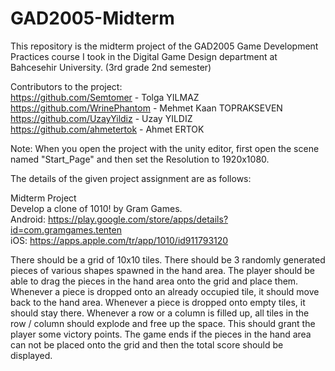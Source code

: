 # GAD2005-Midterm
This repository is the midterm project of the GAD2005 Game Development Practices course I took in the Digital Game Design department at Bahcesehir University. (3rd grade 2nd semester) 

Contributors to the project:     
https://github.com/Semtomer - Tolga YILMAZ     
https://github.com/WrinePhantom - Mehmet Kaan TOPRAKSEVEN      
https://github.com/UzayYildiz - Uzay YILDIZ      
https://github.com/ahmetertok - Ahmet ERTOK

Note: When you open the project with the unity editor, first open the scene named "Start_Page" and then set the Resolution to 1920x1080.

The details of the given project assignment are as follows:

Midterm Project    
Develop a clone of 1010! by Gram Games.      
Android: https://play.google.com/store/apps/details?id=com.gramgames.tenten      
iOS: https://apps.apple.com/tr/app/1010/id911793120  

There should be a grid of 10x10 tiles. There should be 3 randomly generated pieces of various shapes spawned in the hand area. The player should be able to drag the pieces in the hand area onto the grid and place them. Whenever a piece is dropped onto an already occupied tile, it should move back to the hand area. Whenever a piece is dropped onto empty tiles, it should stay there. Whenever a row or a column is filled up, all tiles in the row / column should explode and free up the space. This should grant the player some victory points. The game ends if the pieces in the hand area can not be placed onto the grid and then the total score should be displayed.



